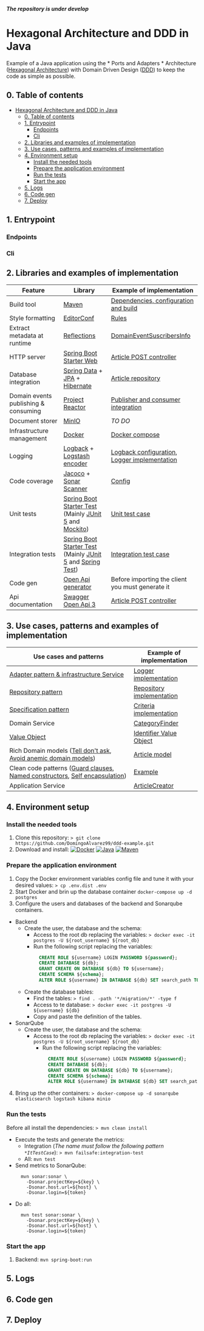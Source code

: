 _**The repository is under develop**_

# Hexagonal Architecture and DDD in Java
Example of a Java application using the * Ports and Adapters * Architecture ([Hexagonal Architecture](https://es.wikipedia.org/wiki/Arquitectura_hexagonal_(software))) with Domain Driven Design ([DDD](https://es.wikipedia.org/wiki/Dise%C3%B1o_guiado_por_el_dominio)) to keep the code as simple as possible.

## 0. Table of contents
- [Hexagonal Architecture and DDD in Java](#hexagonal-architecture-and-ddd-in-java)
  - [0. Table of contents](#0-table-of-contents)
  - [1. Entrypoint](#1-entrypoint)
    - [Endpoints](#endpoints)
    - [Cli](#cli)
  - [2. Libraries and examples of implementation](#2-libraries-and-examples-of-implementation)
  - [3. Use cases, patterns and examples of implementation](#3-use-cases-patterns-and-examples-of-implementation)
  - [4. Environment setup](#4-environment-setup)
    - [Install the needed tools](#install-the-needed-tools)
    - [Prepare the application environment](#prepare-the-application-environment)
    - [Run the tests](#run-the-tests)
    - [Start the app](#start-the-app)
  - [5. Logs](#5-logs)
  - [6. Code gen](#6-code-gen)
  - [7. Deploy](#7-deploy)

## 1. Entrypoint

### Endpoints

### Cli

## 2. Libraries and examples of implementation
| Feature | Library | Example of implementation |
| ------------------------- | ----------------------------------------------------------- | ------------------------- |
| Build tool | [Maven](https://maven.apache.org/) | [Dependencies, configuration and build](pom.xml) |
| Style formatting | [EditorConf](https://www.jetbrains.com/help/idea/editorconfig.html) | [Rules](src/.editorconf)   |
| Extract metadata at runtime | [Reflections](https://github.com/ronmamo/reflections) | [DomainEventSuscribersInfo](src/main/java/org/dalvarez/ddd_example/shared/infrastructure/bus/DomainEventSubscribersInformation) |
| HTTP server	| [Spring Boot Starter Web](https://spring.io/guides/gs/rest-service/) | [Article POST controller](src/main/java/org/dalvarez/ddd_example/article/infrastructure/rest_api/controller/post/ArticlePostController.java) |
| Database integration | [Spring Data](https://spring.io/projects/spring-data) + [JPA](https://www.objectdb.com/api/java/jpa) + [Hibernate](https://hibernate.org/) | [Article repository](src/main/java/org/dalvarez/ddd_example/article/infrastructure/persistence/hibernate/repository/HibernateArticleRepository.java) |
| Domain events publishing & consuming | [Project Reactor](https://projectreactor.io/) | [Publisher and consumer integration](src/main/java/org/dalvarez/ddd_example/shared/infrastructure/bus/reactor/ReactorEventBus.java) |
| Document storer | [MinIO](https://min.io/) | *TO DO* |
| Infrastructure management | [Docker](https://www.docker.com/) | [Docker compose](docker-compose.yml) |
| Logging | [Logback](https://logback.qos.ch/) + [Logstash encoder](https://github.com/logfellow/logstash-logback-encoder) | [Logback configuration](src/main/resources/logback-spring.xml), [Logger implementation](src/main/java/org/dalvarez/ddd_example/shared/infrastructure/logger/Slf4jLogger.java) |
| Code coverage	 | [Jacoco](https://github.com/jacoco/jacoco) + [Sonar Scanner](https://docs.sonarqube.org/latest/analysis/scan/sonarscanner-for-maven/) | [Config](pom.xml) |
| Unit tests	 | [Spring Boot Starter Test](https://docs.spring.io/spring-boot/docs/1.5.7.RELEASE/reference/html/boot-features-testing.html) (Mainly [JUnit 5](https://junit.org/junit5/) and [Mockito](https://site.mockito.org/)) | [Unit test case](src/test/java/org/dalvarez/ddd_example/article/application/create/ArticleCreatorShouldTestCase.java) |
| Integration tests	 | [Spring Boot Starter Test](https://docs.spring.io/spring-boot/docs/1.5.7.RELEASE/reference/html/boot-features-testing.html) (Mainly [JUnit 5](https://junit.org/junit5/) and [Spring Test](https://docs.spring.io/spring-framework/docs/4.3.11.RELEASE/spring-framework-reference/htmlsingle/#integration-testing)) | [Integration test case](src/test/java/org/dalvarez/ddd_example/article/infrastructure/persistence/hibernate/repository/HibernateArticleRepositoryShouldItTestCase.java) |
| Code gen | [Open Api generator](https://github.com/OpenAPITools/openapi-generator) | Before importing the client you must generate it |
| Api documentation | [Swagger Open Api 3](https://swagger.io/specification/) | [Article POST controller](src/main/java/org/dalvarez/ddd_example/article/infrastructure/rest_api/controller/post/ArticlePostController.java) |

## 3. Use cases, patterns and examples of implementation
| Use cases and patterns | Example of implementation |
| ------------------------- | ------------------------ | 
| [Adapter pattern & infrastructure Service](https://refactoring.guru/es/design-patterns/adapter) | [Logger implementation](src/main/java/org/dalvarez/ddd_example/shared/infrastructure/logger/Slf4jLogger.java) |
| [Repository pattern](https://www.martinfowler.com/eaaCatalog/repository.html) | [Repository implementation](src/main/java/org/dalvarez/ddd_example/article/infrastructure/persistence/hibernate/repository/HibernateArticleRepository.java) |
| [Specification pattern](https://en.wikipedia.org/wiki/Specification_pattern) | [Criteria implementation](src/main/java/org/dalvarez/ddd_example/shared/domain/criteria) |
| Domain Service | [CategoryFinder](src/main/java/org/dalvarez/ddd_example/shared/domain/category/DomainCategoryByIdFinder.java) |
| [Value Object](https://martinfowler.com/bliki/ValueObject.html) | [Identifier Value Object](src/main/java/org/dalvarez/ddd_example/shared/domain/value_object/id/Identifier.java) |
| Rich Domain models ([Tell don't ask](https://martinfowler.com/bliki/TellDontAsk.html), [Avoid anemic domain models](https://martinfowler.com/bliki/AnemicDomainModel.html)) | [Article model](src/main/java/org/dalvarez/ddd_example/article/domain/model/Article.java) |
| Clean code patterns ([Guard clauses](https://refactoring.com/catalog/replaceNestedConditionalWithGuardClauses.html), [Named constructors](https://verraes.net/2014/06/named-constructors-in-php/), [Self encapsulation](https://refactoring.guru/es/self-encapsulate-field)) | [Example](src/main/java/org/dalvarez/ddd_example/shared/domain/value_object/id/Identifier.java) |
| Application Service | [ArticleCreator](src/main/java/org/dalvarez/ddd_example/article/application/create/ArticleCreator.java) |

## 4. Environment setup
### Install the needed tools
1. Clone this repository: `> git clone https://github.com/DomingoAlvarez99/ddd-example.git`
2. Download and install: [![Docker](https://img.shields.io/badge/-Docker-blue?&logo=Docker&logoColor=white)](https://www.docker.com/)
[![Java](https://img.shields.io/badge/-java-yellow?&logo=java&logoColor=white)](https://www.docker.com/)
[![Maven](https://img.shields.io/badge/-maven-red?&logo=apache-maven&logoColor=white)](https://www.docker.com/)

### Prepare the application environment
1. Copy the Docker environment variables config file and tune it with your desired values: `> cp .env.dist .env`
2. Start Docker and brin up the database container `docker-compose up -d postgres`
3. Configure the users and databases of the backend and Sonarqube containers.
  - Backend
    - Create the user, the database and the schema:
      - Access to the root db replacing the variables: `> docker exec -it postgres -U ${root_username} ${root_db}`
      - Run the following script replacing the variables:
        ```sql
          CREATE ROLE ${username} LOGIN PASSWORD ${password};
          CREATE DATABASE ${db};
          GRANT CREATE ON DATABASE ${db} TO ${username};
          CREATE SCHEMA ${schema};
          ALTER ROLE ${username} IN DATABASE ${db} SET search_path TO ${schema};
        ```
    - Create the database tables:
      - Find the tables: `> find . -path '*/migration/*' -type f` 
      - Access to te database: `> docker exec -it postgres -U ${username} ${db}`
      - Copy and paste the definition of the tables.
  - SonarQube
    - Create the user, the database and the schema:
      - Access to the root db replacing the variables: `> docker exec -it postgres -U ${root_username} ${root_db}`
        - Run the following script replacing the variables:
          ```sql
            CREATE ROLE ${username} LOGIN PASSWORD ${password};
            CREATE DATABASE ${db};
            GRANT CREATE ON DATABASE ${db} TO ${username};
            CREATE SCHEMA ${schema};
            ALTER ROLE ${username} IN DATABASE ${db} SET search_path TO ${schema};
          ```
4. Bring up the other containers: `> docker-compose up -d sonarqube elasticsearch logstash kibana minio`

### Run the tests
Before all install the dependencies: `> mvn clean install`

- Execute the tests and generate the metrics:
  - Integration (*The name must follow the following pattern `*ItTestCase`*): `> mvn failsafe:integration-test`
  - All: `mvn test`
- Send metrics to SonarQube:
  ```
    mvn sonar:sonar \
      -Dsonar.projectKey=${key} \
      -Dsonar.host.url=${host} \
      -Dsonar.login=${token}
  ```
- Do all:
  ```
    mvn test sonar:sonar \
      -Dsonar.projectKey=${key} \
      -Dsonar.host.url=${host} \
      -Dsonar.login=${token}
  ```
### Start the app
1. Backend: `mvn spring-boot:run`

## 5. Logs

## 6. Code gen

## 7. Deploy
